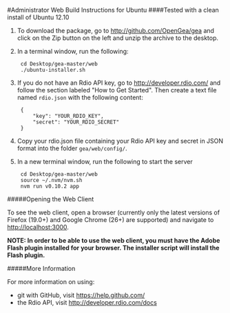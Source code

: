 #Administrator Web Build Instructions for Ubuntu
####Tested with a clean install of Ubuntu 12.10


1. To download the package, go to <http://github.com/OpenGea/gea> and click on the Zip button on the left and unzip the archive to the desktop.

2. In a terminal window, run the following:

		cd Desktop/gea-master/web
		./ubuntu-installer.sh

3. If you do not have an Rdio API key, go to <http://developer.rdio.com/> and follow the section labeled "How to Get Started". Then create a text file named `rdio.json` with the following content:

		{
  			"key": "YOUR_RDIO_KEY",
  			"secret": "YOUR_RDIO_SECRET"
		}

4. Copy your rdio.json file containing your Rdio API key and secret in JSON format into the folder `gea/web/config/`.

5. In a new terminal window, run the following to start the server

		cd Desktop/gea-master/web
		source ~/.nvm/nvm.sh
		nvm run v0.10.2 app

#####Opening the Web Client

To see the web client, open a browser (currently only the latest versions of Firefox (19.0+) and Google Chrome (26+) are supported) and navigate to <http://localhost:3000>.

**NOTE: In order to be able to use the web client, you must have the Adobe Flash plugin installed for your browser. The installer script will install the Flash plugin.**

#####More Information

For more information on using:
* git with GitHub, visit <https://help.github.com/>
* the Rdio API, visit <http://developer.rdio.com/docs>
